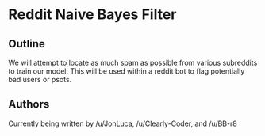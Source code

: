 # Reddit Naive Bayes Filter

## Outline

We will attempt to locate as much spam as possible from various subreddits to train our model. This will be used within a reddit bot to flag potentially bad users or psots.

## Authors

Currently being written by /u/JonLuca, /u/Clearly-Coder, and /u/BB-r8
